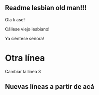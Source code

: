 ## Readme lesbian old man!!!

Ola k ase!

Cállese viejo lesbiano!

Ya siéntese señora!

# Otra línea
Cambiar la línea 3

## Nuevas líneas a partir de acá
